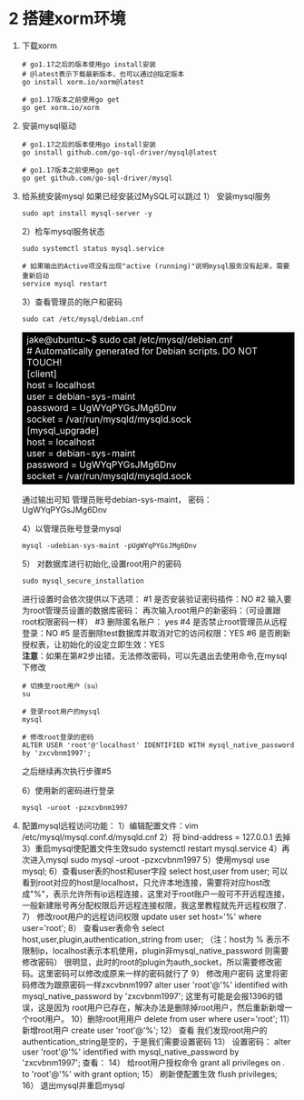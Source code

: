# 2 搭建xorm环境
1. 下载xorm
    ```shell
    # go1.17之后的版本使用go install安装
    # @latest表示下载最新版本，也可以通过@指定版本
    go install xorm.io/xorm@latest

    # go1.17版本之前使用go get
    go get xorm.io/xorm
    ```
2. 安装mysql驱动
    ```shell
    # go1.17之后的版本使用go install安装
    go install github.com/go-sql-driver/mysql@latest

    # go1.17版本之前使用go get
    go get github.com/go-sql-driver/mysql
    ```
3. 给系统安装mysql
    如果已经安装过MySQL可以跳过
    1） 安装mysql服务
    ```shell
    sudo apt install mysql-server -y
    ```
    2）检车mysql服务状态
    ```shell
    sudo systemctl status mysql.service

    # 如果输出的Active项没有出现"active (running)"说明mysql服务没有起来，需要重新启动
    service mysql restart
    ```
    3）查看管理员的账户和密码
    ```shell
    sudo cat /etc/mysql/debian.cnf
    ```

    <table><tr><td bgcolor=black><font color=white>
    jake@ubuntu:~$ sudo cat /etc/mysql/debian.cnf</br>
    # Automatically generated for Debian scripts. DO NOT TOUCH!</br>
    [client]</br>
    host     = localhost</br>
    user     = debian-sys-maint</br>
    password = UgWYqPYGsJMg6Dnv</br>
    socket   = /var/run/mysqld/mysqld.sock</br>
    [mysql_upgrade]</br>
    host     = localhost</br>
    user     = debian-sys-maint</br>
    password = UgWYqPYGsJMg6Dnv</br>
    socket   = /var/run/mysqld/mysqld.sock</br>
    </font></td></tr></table>
    通过输出可知 管理员账号debian-sys-maint， 密码：UgWYqPYGsJMg6Dnv

    4）以管理员账号登录mysql
    ```shell
    mysql -udebian-sys-maint -pUgWYqPYGsJMg6Dnv
    ```
    5） 对数据库进行初始化,设置root用户的密码
    ```shell
    sudo mysql_secure_installation
    ```
    进行设置时会依次提供以下选项：
    #1 是否安装验证密码插件：NO
    #2 输入要为root管理员设置的数据库密码：
            再次输入root用户的新密码：（可设置跟root权限密码一样）
    #3 删除匿名账户： yes
    #4 是否禁止root管理员从远程登录：NO
    #5 是否删除test数据库并取消对它的访问权限：YES
    #6 是否刷新授权表，让初始化的设定立即生效：YES
    </br>
    **注意**：如果在第#2步出错，无法修改密码，可以先退出去使用命令,在mysql下修改
    ```shell
    # 切换至root用户（su）
    su

    # 登录root用户的mysql
    mysql

    # 修改root登录的密码
    ALTER USER 'root'@'localhost' IDENTIFIED WITH mysql_native_password by 'zxcvbnm1997';
    ```
    之后继续再次执行步骤#5

    6）使用新的密码进行登录
    ```shell
    mysql -uroot -pzxcvbnm1997
    ```

4. 配置mysql远程访问功能：
1）编辑配置文件：vim /etc/mysql/mysql.conf.d/mysqld.cnf
2）将 bind-address            = 127.0.0.1 去掉
3）重启mysql使配置文件生效sudo systemctl restart mysql.service
4）再次进入mysql  sudo mysql -uroot -pzxcvbnm1997
5）使用mysql  use mysql;
6）查看user表的host和user字段
  select host,user from user;
可以看到root对应的host是localhost，只允许本地连接，需要将对应host改成"%"，表示允许所有ip远程连接，这里对于root账户一般可不开远程连接，一般新建账号再分配权限后开远程连接权限，我这里教程就先开远程权限了.
7） 修改root用户的远程访问权限
   update user set host='%' where user='root';
8） 查看user表命令
 select host,user,plugin,authentication_string from user;
（注：host为 % 表示不限制ip，localhost表示本机使用，plugin非mysql_native_password 则需要修改密码）
很明显，此时的root的plugin为auth_socket，所以需要修改密码。这里密码可以修改成原来一样的密码就行了
9） 修改用户密码
这里将密码修改为跟原密码一样zxcvbnm1997
  alter user 'root'@'%' identified with mysql_native_password by 'zxcvbnm1997';
这里有可能是会报1396的错误，这是因为 root用户已存在，解决办法是删除掉root用户，然后重新新增一个root用户。
10）删除root用用户
delete from user where user='root';
11） 新增root用户
create user 'root'@'%';
12） 查看
我们发现root用户的authentication_string是空的，于是我们需要设置密码
13） 设置密码：
alter user 'root'@'%' identified with mysql_native_password by 'zxcvbnm1997';
查看：
14） 给root用户授权命令
grant all privileges on *.* to 'root'@'%' with grant option;
15） 刷新使配置生效
flush privileges;
16） 退出mysql并重启mysql


    
    

